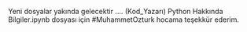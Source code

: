 Yeni dosyalar yakında gelecektir .... (Kod_Yazarı)
Python Hakkında Bilgiler.ipynb dosyası için #MuhammetOzturk hocama teşekkür ederim.
